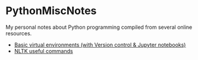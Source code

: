 # PythonMiscNotes
My personal notes about Python programming compiled from several online resources.

- [Basic virtual environments (with Version control & Jupyter notebooks)](pages/01_virtualenv.md)
- [NLTK useful commands](pages/02_nltk.md)